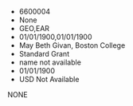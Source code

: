 * 6600004
* None
* GEO,EAR
* 01/01/1900,01/01/1900
* May Beth Givan, Boston College
* Standard Grant
*   name not available
* 01/01/1900
* USD Not Available

NONE